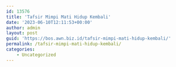 ```yaml
---
id: 13576
title: 'Tafsir Mimpi Mati Hidup Kembali'
date: '2023-06-10T12:11:53+00:00'
author: admin
layout: post
guid: 'https://bos.awn.biz.id/tafsir-mimpi-mati-hidup-kembali/'
permalink: /tafsir-mimpi-mati-hidup-kembali/
categories:
    - Uncategorized
---
```


